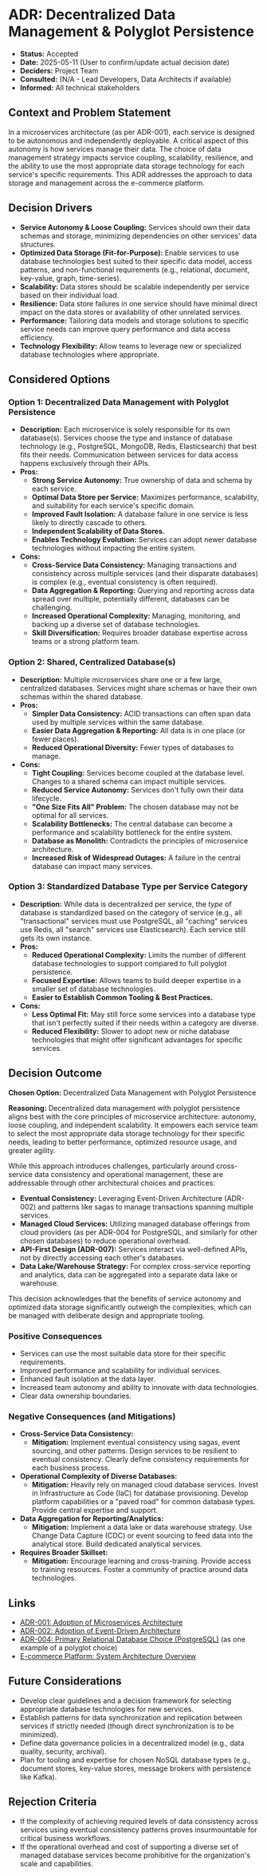 # ADR: Decentralized Data Management & Polyglot Persistence

*   **Status:** Accepted
*   **Date:** 2025-05-11 (User to confirm/update actual decision date)
*   **Deciders:** Project Team
*   **Consulted:** (N/A - Lead Developers, Data Architects if available)
*   **Informed:** All technical stakeholders

## Context and Problem Statement

In a microservices architecture (as per ADR-001), each service is designed to be autonomous and independently deployable. A critical aspect of this autonomy is how services manage their data. The choice of data management strategy impacts service coupling, scalability, resilience, and the ability to use the most appropriate data storage technology for each service's specific requirements. This ADR addresses the approach to data storage and management across the e-commerce platform.

## Decision Drivers

*   **Service Autonomy & Loose Coupling:** Services should own their data schemas and storage, minimizing dependencies on other services' data structures.
*   **Optimized Data Storage (Fit-for-Purpose):** Enable services to use database technologies best suited to their specific data model, access patterns, and non-functional requirements (e.g., relational, document, key-value, graph, time-series).
*   **Scalability:** Data stores should be scalable independently per service based on their individual load.
*   **Resilience:** Data store failures in one service should have minimal direct impact on the data stores or availability of other unrelated services.
*   **Performance:** Tailoring data models and storage solutions to specific service needs can improve query performance and data access efficiency.
*   **Technology Flexibility:** Allow teams to leverage new or specialized database technologies where appropriate.

## Considered Options

### Option 1: Decentralized Data Management with Polyglot Persistence

*   **Description:** Each microservice is solely responsible for its own database(s). Services choose the type and instance of database technology (e.g., PostgreSQL, MongoDB, Redis, Elasticsearch) that best fits their needs. Communication between services for data access happens exclusively through their APIs.
*   **Pros:**
    *   **Strong Service Autonomy:** True ownership of data and schema by each service.
    *   **Optimal Data Store per Service:** Maximizes performance, scalability, and suitability for each service's specific domain.
    *   **Improved Fault Isolation:** A database failure in one service is less likely to directly cascade to others.
    *   **Independent Scalability of Data Stores.**
    *   **Enables Technology Evolution:** Services can adopt newer database technologies without impacting the entire system.
*   **Cons:**
    *   **Cross-Service Data Consistency:** Managing transactions and consistency across multiple services (and their disparate databases) is complex (e.g., eventual consistency is often required).
    *   **Data Aggregation & Reporting:** Querying and reporting across data spread over multiple, potentially different, databases can be challenging.
    *   **Increased Operational Complexity:** Managing, monitoring, and backing up a diverse set of database technologies.
    *   **Skill Diversification:** Requires broader database expertise across teams or a strong platform team.

### Option 2: Shared, Centralized Database(s)

*   **Description:** Multiple microservices share one or a few large, centralized databases. Services might share schemas or have their own schemas within the shared database.
*   **Pros:**
    *   **Simpler Data Consistency:** ACID transactions can often span data used by multiple services within the same database.
    *   **Easier Data Aggregation & Reporting:** All data is in one place (or fewer places).
    *   **Reduced Operational Diversity:** Fewer types of databases to manage.
*   **Cons:**
    *   **Tight Coupling:** Services become coupled at the database level. Changes to a shared schema can impact multiple services.
    *   **Reduced Service Autonomy:** Services don't fully own their data lifecycle.
    *   **"One Size Fits All" Problem:** The chosen database may not be optimal for all services.
    *   **Scalability Bottlenecks:** The central database can become a performance and scalability bottleneck for the entire system.
    *   **Database as Monolith:** Contradicts the principles of microservice architecture.
    *   **Increased Risk of Widespread Outages:** A failure in the central database can impact many services.

### Option 3: Standardized Database Type per Service Category

*   **Description:** While data is decentralized per service, the *type* of database is standardized based on the category of service (e.g., all "transactional" services must use PostgreSQL, all "caching" services use Redis, all "search" services use Elasticsearch). Each service still gets its own instance.
*   **Pros:**
    *   **Reduced Operational Complexity:** Limits the number of different database technologies to support compared to full polyglot persistence.
    *   **Focused Expertise:** Allows teams to build deeper expertise in a smaller set of database technologies.
    *   **Easier to Establish Common Tooling & Best Practices.**
*   **Cons:**
    *   **Less Optimal Fit:** May still force some services into a database type that isn't perfectly suited if their needs within a category are diverse.
    *   **Reduced Flexibility:** Slower to adopt new or niche database technologies that might offer significant advantages for specific services.

## Decision Outcome

**Chosen Option:** Decentralized Data Management with Polyglot Persistence

**Reasoning:**
Decentralized data management with polyglot persistence aligns best with the core principles of microservice architecture: autonomy, loose coupling, and independent scalability. It empowers each service team to select the most appropriate data storage technology for their specific needs, leading to better performance, optimized resource usage, and greater agility.

While this approach introduces challenges, particularly around cross-service data consistency and operational management, these are addressable through other architectural choices and practices:
*   **Eventual Consistency:** Leveraging Event-Driven Architecture (ADR-002) and patterns like sagas to manage transactions spanning multiple services.
*   **Managed Cloud Services:** Utilizing managed database offerings from cloud providers (as per ADR-004 for PostgreSQL, and similarly for other chosen databases) to reduce operational overhead.
*   **API-First Design (ADR-007):** Services interact via well-defined APIs, not by directly accessing each other's databases.
*   **Data Lake/Warehouse Strategy:** For complex cross-service reporting and analytics, data can be aggregated into a separate data lake or warehouse.

This decision acknowledges that the benefits of service autonomy and optimized data storage significantly outweigh the complexities, which can be managed with deliberate design and appropriate tooling.

### Positive Consequences
*   Services can use the most suitable data store for their specific requirements.
*   Improved performance and scalability for individual services.
*   Enhanced fault isolation at the data layer.
*   Increased team autonomy and ability to innovate with data technologies.
*   Clear data ownership boundaries.

### Negative Consequences (and Mitigations)
*   **Cross-Service Data Consistency:**
    *   **Mitigation:** Implement eventual consistency using sagas, event sourcing, and other patterns. Design services to be resilient to eventual consistency. Clearly define consistency requirements for each business process.
*   **Operational Complexity of Diverse Databases:**
    *   **Mitigation:** Heavily rely on managed cloud database services. Invest in Infrastructure as Code (IaC) for database provisioning. Develop platform capabilities or a "paved road" for common database types. Provide central expertise and support.
*   **Data Aggregation for Reporting/Analytics:**
    *   **Mitigation:** Implement a data lake or data warehouse strategy. Use Change Data Capture (CDC) or event sourcing to feed data into the analytical store. Build dedicated analytical services.
*   **Requires Broader Skillset:**
    *   **Mitigation:** Encourage learning and cross-training. Provide access to training resources. Foster a community of practice around data technologies.

## Links

*   [ADR-001: Adoption of Microservices Architecture](./ADR-001-adoption-of-microservices-architecture.md)
*   [ADR-002: Adoption of Event-Driven Architecture](./ADR-002-adoption-of-event-driven-architecture.md)
*   [ADR-004: Primary Relational Database Choice (PostgreSQL)](./ADR-004-postgresql-for-relational-data.md) (as one example of a polyglot choice)
*   [E-commerce Platform: System Architecture Overview](../00-system-architecture-overview.md)

## Future Considerations

*   Develop clear guidelines and a decision framework for selecting appropriate database technologies for new services.
*   Establish patterns for data synchronization and replication between services if strictly needed (though direct synchronization is to be minimized).
*   Define data governance policies in a decentralized model (e.g., data quality, security, archival).
*   Plan for tooling and expertise for chosen NoSQL database types (e.g., document stores, key-value stores, message brokers with persistence like Kafka).

## Rejection Criteria

*   If the complexity of achieving required levels of data consistency across services using eventual consistency patterns proves insurmountable for critical business workflows.
*   If the operational overhead and cost of supporting a diverse set of managed database services become prohibitive for the organization's scale and capabilities.
